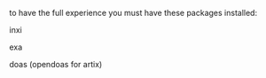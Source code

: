 to have the full experience you must have these packages installed:

inxi

exa

doas (opendoas for artix)
